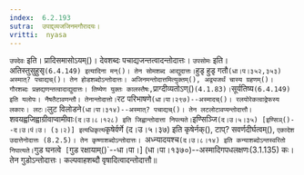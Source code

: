 ```yaml
---
index:  6.2.193
sutra:  उपाद्द्व्यजजिनमगौरादयः।
vritti:  nyasa
---
```


`उपदेवः` इति। प्रादिसमासोऽयम्()। देवशब्दः पचाद्यजन्तत्वादन्तोदात्तः। `उपसोमः` इति। अतिस्तुसुहुसृ` (6.4.149) इत्यादिना मन्()। तेन सोमशब्द आद्युदात्तः। `हुडृ हुडृ गतौ` (धा।प।३५२,३५३) अस्मात्? पचाद्यच्()। तेन होडशब्दोऽन्तोदात्तः। अजिनमन्तोदात्तमित्युक्तम्(), अद्व्यजर्थं चास्य ग्रहणम्()। 
गौरशब्दः प्रज्ञद्यणन्तत्वादाद्युदात्तः। तिष्येण युक्तः कालस्तैषः, `प्राग्दीव्यतोऽण्()` (4.1.83)। `सूर्यतिष्य` (6.4.149) इति यलोपः। नैषतैटावणन्तौ। तेनान्तोदात्तो। `रट परिभाषणे` (धा।पा।२९७)--अस्मादच्()। रलयोरेकत्वाद्रेफस्य लकारः। लटः। `लुट विलोडने` (धा।पा।३१४)--अस्मात्? पचाद्यच्()। तेन लटलोटावप्यन्तोदात्तौ। `शवयह्वजिह्वाग्रीवाप्वामीवाः` (द।उ।८।१२८) इति जिह्वान्तोदात्ता निपत्यते। `इण्सिञ्जि` (द।उ।५।३५) [इण्सिञ्()--द।उ।पं।उ। (३।२)] इत्यधिकृत्य `कृषेर्वर्णे (द।उ।५।३७) इति कृषेर्नक्(), टाप्? सवर्णदीर्घत्वम्(), `एकादेश उदात्तेनोदात्तः (8.2.5)। तेन कृष्णाशब्दोऽन्तोदात्तः। `अध्न्यादयश्च` (द।उ।८।१४) इति कन्याशब्दोऽन्तस्वरितो निपात्यते। `गुड घनत्वे` [`गुड रक्षायाम्()`--धा।पा।] (धा।पा।१३७०)--अस्मादिगपधलक्षणः(3.1.135) कः। तेन गुडोऽन्तोदात्तः। कल्पवाहशब्दौ वृषादित्वादन्तोदात्तौ॥
